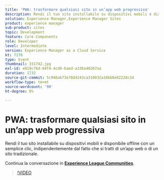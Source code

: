 ```yaml
---
title: 'PWA: trasformare qualsiasi sito in un’app web progressiva'
description: Rendi il tuo sito installabile su dispositivi mobili e disponibile offline con un semplice clic, indipendentemente dal fatto che si tratti di un’app web o di un sito tradizionale. Questa sessione è stata distribuita come parte dell’evento Contenuto Adobe Developers Live.
solution: Experience Manager,Experience Manager Sites
product: experience manager
sub-product: sites
topic: Development
feature: Core Components
role: Developer
level: Intermediate
version: Experience Manager as a Cloud Service
kt: 7176
type: Event
thumbnail: 331742.jpg
exl-id: e819c76d-84f4-4cd6-baed-a336a40267aa
duration: 1732
source-git-commit: 5c946ab73e78d4243ca310032a10bb8e82228c3d
workflow-type: tm+mt
source-wordcount: '90'
ht-degree: 0%

---
```


# PWA: trasformare qualsiasi sito in un’app web progressiva

Rendi il tuo sito installabile su dispositivi mobili e disponibile offline con un semplice clic, indipendentemente dal fatto che si tratti di un’app web o di un sito tradizionale.

Continua la conversazione in **[Experience League Communities](https://adobe.ly/36Yd3v6)**.

>[!VIDEO](https://video.tv.adobe.com/v/331742/?quality=12&learn=on&hidetitle=true)

